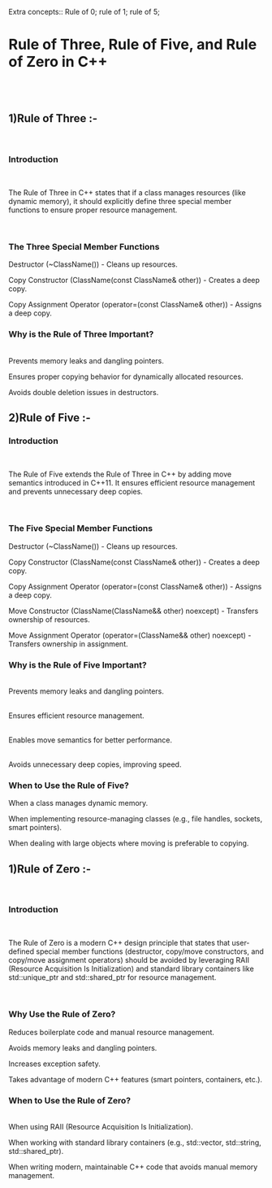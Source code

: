 <p>Extra concepts::
Rule of 0;
rule of 1;
rule of 5;</p>

<h1>Rule of Three, Rule of Five, and Rule of Zero in C++</h1><br> <br>
<h2>1)Rule of Three :-</h2><br>
<h3>Introduction</h3><br>
<p> The Rule of Three in C++ states that if a class manages resources (like dynamic memory), it should explicitly define three special member functions to ensure proper resource management. </p>
<br>
<h3>The Three Special Member Functions</h3>
<p> Destructor (~ClassName()) - Cleans up resources.<br>

Copy Constructor (ClassName(const ClassName& other)) - Creates a deep copy.<br>

Copy Assignment Operator (operator=(const ClassName& other)) - Assigns a deep copy. <br></p>
<h3>Why is the Rule of Three Important?<br></h3>
<p><br>Prevents memory leaks and dangling pointers.<br>

Ensures proper copying behavior for dynamically allocated resources.<br>

Avoids double deletion issues in destructors. <br></p>

<h2>2)Rule of Five :-</h2>
<h3>Introduction</h3><br>
<p> The Rule of Five extends the Rule of Three in C++ by adding move semantics introduced in C++11. It ensures efficient resource management and prevents unnecessary deep copies. </p>
<br>
<h3>The Five Special Member Functions</h3>
<p> Destructor (~ClassName()) - Cleans up resources.<br>

Copy Constructor (ClassName(const ClassName& other)) - Creates a deep copy.<br>

Copy Assignment Operator (operator=(const ClassName& other)) - Assigns a deep copy.<br>

Move Constructor (ClassName(ClassName&& other) noexcept) - Transfers ownership of resources.<br>

Move Assignment Operator (operator=(ClassName&& other) noexcept) - Transfers ownership in assignment. <br></p>
<h3>Why is the Rule of Five Important?<br></h3>
<p><br>Prevents memory leaks and dangling pointers.

<br>Ensures efficient resource management.

<br>Enables move semantics for better performance.

<br>Avoids unnecessary deep copies, improving speed. <br></p>

<h3>When to Use the Rule of Five?</h3>
<p>When a class manages dynamic memory.<br>

When implementing resource-managing classes (e.g., file handles, sockets, smart pointers).<br>

When dealing with large objects where moving is preferable to copying. <br></p>

<h2>1)Rule of Zero :-</h2><br>
<h3>Introduction</h3><br>
<p> The Rule of Zero is a modern C++ design principle that states that user-defined special member functions (destructor, copy/move constructors, and copy/move assignment operators) should be avoided by leveraging RAII (Resource Acquisition Is Initialization) and standard library containers like std::unique_ptr and std::shared_ptr for resource management. </p>
<br>
<h3>Why Use the Rule of Zero?</h3>
<p> Reduces boilerplate code and manual resource management.<br>

Avoids memory leaks and dangling pointers.<br>

Increases exception safety.<br>

Takes advantage of modern C++ features (smart pointers, containers, etc.). <br></p>
<h3>When to Use the Rule of Zero?<br></h3>
<p><br>When using RAII (Resource Acquisition Is Initialization).<br>

When working with standard library containers (e.g., std::vector, std::string, std::shared_ptr).<br>

When writing modern, maintainable C++ code that avoids manual memory management. <br></p>







